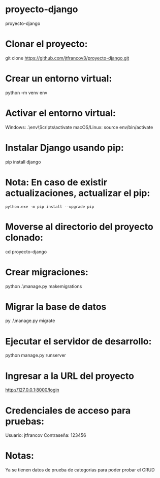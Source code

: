 # proyecto-django
proyecto-django


# Clonar el proyecto:
  git clone https://github.com/jtfrancov3/proyecto-django.git

# Crear un entorno virtual:
  python -m venv env

# Activar el entorno virtual:
  Windows: .\env\Scripts\activate
  macOS/Linux: source env/bin/actívate

# Instalar Django usando pip: 
  pip install django

  # Nota: En caso de existir actualizaciones, actualizar el pip:
	python.exe -m pip install --upgrade pip

# Moverse al directorio del proyecto clonado:
  cd proyecto-django

# Crear migraciones:
  python .\manage.py makemigrations

# Migrar la base de datos
  py .\manage.py migrate

# Ejecutar el servidor de desarrollo:
  python manage.py runserver

# Ingresar a la URL del proyecto
  http://127.0.0.1:8000/login

# Credenciales de acceso para pruebas:
  Usuario: jtfrancov
  Contraseña: 123456

# Notas:
  Ya se tienen datos de prueba de categorias para poder probar el CRUD